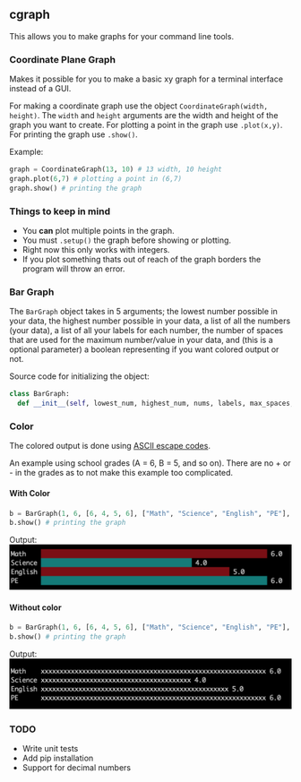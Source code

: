## cgraph
This allows you to make graphs for your command line tools.

### Coordinate Plane Graph
Makes it possible for you to make a basic xy graph for a terminal interface instead of a GUI.

For making a coordinate graph use the object `CoordinateGraph(width, height)`.
The `width` and `height` arguments are the width and height of the graph you want to create.
For plotting a point in the graph use `.plot(x,y)`.
For printing the graph use `.show()`.

Example:
```python
graph = CoordinateGraph(13, 10) # 13 width, 10 height
graph.plot(6,7) # plotting a point in (6,7)
graph.show() # printing the graph
```

### Things to keep in mind
* You **can** plot multiple points in the graph.
* You must `.setup()` the graph before showing or plotting.
* Right now this only works with integers.
* If you plot something thats out of reach of the graph borders the program will throw an error.

### Bar Graph
The `BarGraph` object takes in 5 arguments; the lowest number possible in your data,
the highest number possible in your data, a list of all the numbers (your data), a
list of all your labels for each number, the number of spaces that are used for the 
maximum number/value in your data, and (this is a optional parameter) a boolean 
representing if you want colored output or not.

Source code for initializing the object:
```python
class BarGraph:
  def __init__(self, lowest_num, highest_num, nums, labels, max_spaces, color=True):
```

### Color

The colored output is done using [ASCII escape codes](https://en.wikipedia.org/wiki/ANSI_escape_code).

An example using school grades (A = 6, B = 5, and so on). There are no + or - in the grades as to
not make this example too complicated.

#### With Color
```python
b = BarGraph(1, 6, [6, 4, 5, 6], ["Math", "Science", "English", "PE"], 50) # making the graph
b.show() # printing the graph
```

Output:
![](https://github.com/baplou/cgraph/blob/master/images/example-color.png?raw=true)


#### Without color
```python
b = BarGraph(1, 6, [6, 4, 5, 6], ["Math", "Science", "English", "PE"], 50, False) # making the graph
b.show() # printing the graph
```

Output:
![](https://github.com/baplou/cgraph/blob/master/images/example-nocolor.png?raw=true)

### TODO
* Write unit tests
* Add pip installation
* Support for decimal numbers
